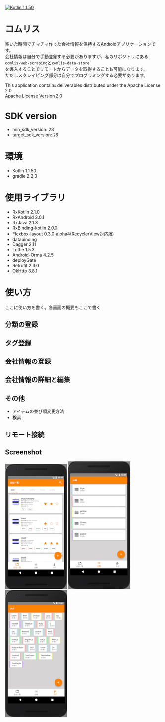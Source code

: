 [![Kotlin 1.1.50](https://img.shields.io/badge/Kotlin-1.1.50-blue.svg)](http://kotlinlang.org)

# コムリス
空いた時間でチマチマ作った会社情報を保持するAndroidアプリケーションです。  
会社情報は自分で手動登録する必要がありますが、私のリポジトリにある  
`comlis-web-scraping`と`comlis-data-store`  
を導入することでリモートからデータを取得することも可能になります。  
ただしスクレイピング部分は自分でプログラミングする必要があります。  

This application contains deliverables distributed under the Apache License 2.0  
[Apache License Version 2.0](http://www.apache.org/licenses/LICENSE-2.0)

# SDK version
  - min_sdk_version: 23
  - target_sdk_version: 26

# 環境
  - Kotlin 1.1.50
  - gradle 2.2.3

# 使用ライブラリ
  - RxKotlin 2.1.0
  - RxAndroid 2.0.1
  - RxJava 2.1.3
  - RxBinding-kotlin 2.0.0
  - Flexbox-layout 0.3.0-alpha4(RecyclerView対応版)
  - databinding
  - Dagger 2.11
  - Lottie 1.5.3
  - Android-Orma 4.2.5
  - deployGate
  - Retrofit 2.3.0
  - OkHttp 3.8.1

# 使い方
ここに使い方を書く。各画面の概要もここで書く

## 分類の登録

## タグ登録

## 会社情報の登録

## 会社情報の詳細と編集

## その他
- アイテムの並び順変更方法
- 検索

## リモート接続

## Screenshot
<img src="images/01_main.png" width="200" /> <img src="images/02_category.png" width="200" /> <img src="images/03_tag.png" width="200" />

